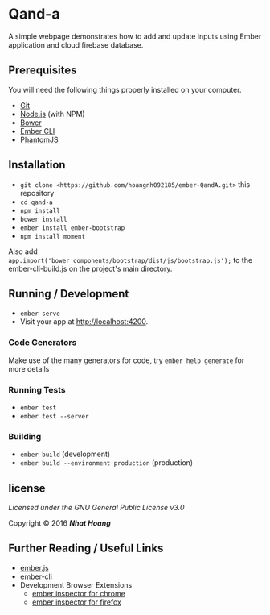 # Qand-a

A simple webpage demonstrates how to add and update inputs using Ember application and cloud firebase database.

## Prerequisites

You will need the following things properly installed on your computer.

* [Git](http://git-scm.com/)
* [Node.js](http://nodejs.org/) (with NPM)
* [Bower](http://bower.io/)
* [Ember CLI](http://ember-cli.com/)
* [PhantomJS](http://phantomjs.org/)

## Installation

* `git clone <https://github.com/hoangnh092185/ember-QandA.git>` this repository
* `cd qand-a`
* `npm install`
* `bower install`
* `ember install ember-bootstrap`
* `npm install moment`

Also add  `app.import('bower_components/bootstrap/dist/js/bootstrap.js');` to the ember-cli-build.js on the project's main directory.

## Running / Development

* `ember serve`
* Visit your app at [http://localhost:4200](http://localhost:4200).

### Code Generators

Make use of the many generators for code, try `ember help generate` for more details

### Running Tests

* `ember test`
* `ember test --server`

### Building

* `ember build` (development)
* `ember build --environment production` (production)

## license ##
*Licensed under the GNU General Public License v3.0*

Copyright &copy; 2016 **_Nhat Hoang_**

## Further Reading / Useful Links

* [ember.js](http://emberjs.com/)
* [ember-cli](http://ember-cli.com/)
* Development Browser Extensions
  * [ember inspector for chrome](https://chrome.google.com/webstore/detail/ember-inspector/bmdblncegkenkacieihfhpjfppoconhi)
  * [ember inspector for firefox](https://addons.mozilla.org/en-US/firefox/addon/ember-inspector/)
